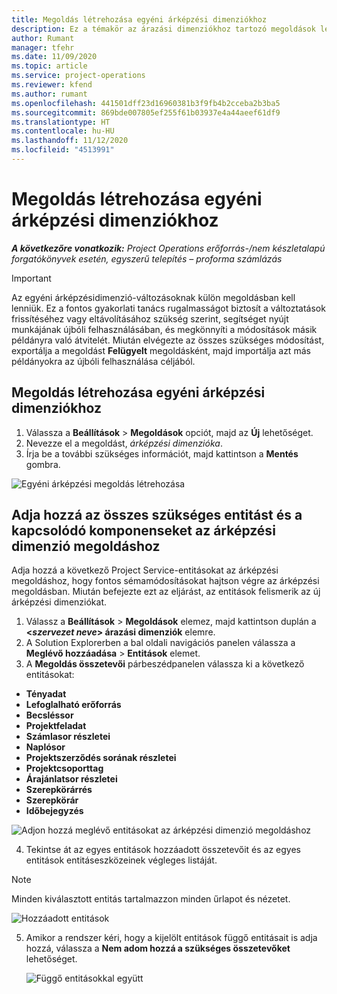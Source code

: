 ```yaml
---
title: Megoldás létrehozása egyéni árképzési dimenziókhoz
description: Ez a témakör az árazási dimenziókhoz tartozó megoldások létrehozásáról nyújt információt.
author: Rumant
manager: tfehr
ms.date: 11/09/2020
ms.topic: article
ms.service: project-operations
ms.reviewer: kfend
ms.author: rumant
ms.openlocfilehash: 441501dff23d16960381b3f9fb4b2cceba2b3ba5
ms.sourcegitcommit: 869bde007805ef255f61b03937e4a44aeef61df9
ms.translationtype: HT
ms.contentlocale: hu-HU
ms.lasthandoff: 11/12/2020
ms.locfileid: "4513991"
---
```

# <a name="create-a-solution-for-custom-pricing-dimensions"></a>Megoldás létrehozása egyéni árképzési dimenziókhoz

 _**A következőre vonatkozik:** Project Operations erőforrás-/nem készletalapú forgatókönyvek esetén, egyszerű telepítés – proforma számlázás_ 

>[!IMPORTANT]
>Az egyéni árképzésidimenzió-változásoknak külön megoldásban kell lenniük. Ez a fontos gyakorlati tanács rugalmasságot biztosít a változtatások frissítéséhez vagy eltávolításához szükség szerint, segítséget nyújt munkájának újbóli felhasználásában, és megkönnyíti a módosítások másik példányra való átvitelét. Miután elvégezte az összes szükséges módosítást, exportálja a megoldást **Felügyelt** megoldásként, majd importálja azt más példányokra az újbóli felhasználása céljából.

## <a name="create-a-solution-for-custom-pricing-dimensions"></a>Megoldás létrehozása egyéni árképzési dimenziókhoz

1.  Válassza a **Beállítások** > **Megoldások** opciót, majd az **Új** lehetőséget.
2.  Nevezze el a megoldást, *<your organization name> árképzési dimenzióka*.
3. Írja be a további szükséges információt, majd kattintson a **Mentés** gombra.

  ![Egyéni árképzési megoldás létrehozása](./media/Creation-of-custom-pricing-dimension-solution.png)
 
## <a name="add-all-required-entities-and-related-components-to-the-pricing-dimension-solution"></a>Adja hozzá az összes szükséges entitást és a kapcsolódó komponenseket az árképzési dimenzió megoldáshoz

Adja hozzá a következő Project Service-entitásokat az árképzési megoldáshoz, hogy fontos sémamódosításokat hajtson végre az árképzési megoldásban. Miután befejezte ezt az eljárást, az entitások felismerik az új árképzési dimenziókat.

1.  Válassz a **Beállítások** > **Megoldások** elemez, majd kattintson duplán a **<*szervezet neve*> árazási dimenziók** elemre.
2.  A Solution Explorerben a bal oldali navigációs panelen válassza a **Meglévő hozzáadása** > **Entitások** elemet.
3.  A **Megoldás összetevői** párbeszédpanelen válassza ki a következő entitásokat:
 
   - **Tényadat**
   - **Lefoglalható erőforrás**
   - **Becsléssor**
   - **Projektfeladat**
   - **Számlasor részletei**
   - **Naplósor**
   - **Projektszerződés sorának részletei**
   - **Projektcsoporttag**
   - **Árajánlatsor részletei**
   - **Szerepkörárrés**
   - **Szerepkörár**
   - **Időbejegyzés**
 
   ![Adjon hozzá meglévő entitásokat az árképzési dimenzió megoldáshoz](./media/Existing-entities-to-PD-solution.png)
 
 4. Tekintse át az egyes entitások hozzáadott összetevőit és az egyes entitások entitáseszközeinek végleges listáját. 

   >[!NOTE]
   > Minden kiválasztott entitás tartalmazzon minden űrlapot és nézetet.

  ![Hozzáadott entitások](./media/solution-component-selection.png)


5.  Amikor a rendszer kéri, hogy a kijelölt entitások függő entitásait is adja hozzá, válassza a **Nem adom hozzá a szükséges összetevőket** lehetőséget.

    ![Függő entitásokkal együtt](./media/Do-not-include-required.png)
